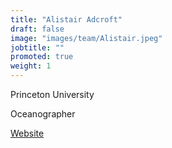```yaml
---
title: "Alistair Adcroft"
draft: false
image: "images/team/Alistair.jpeg"
jobtitle: ""
promoted: true
weight: 1
---
```



Princeton University

Oceanographer

[Website](https://www.gfdl.noaa.gov/alistair-adcroft-homepage/)

